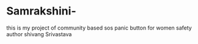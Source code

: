 # Samrakshini-
this is my project of community based sos panic button for women safety 
author shivang Srivastava 
